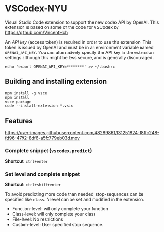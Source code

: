 # VSCodex-NYU

Visual Studio Code extension to support the new codex API by OpenAI.
This extension is based on some of the code for VSCodex by https://github.com/VincentHch

An *API key* (access token) is required in order to use this extension. This token is issued by OpenAI and must be in an environment variable named `OPENAI_API_KEY`. You can alternatively specify the API key in the extension settings although this might be less secure, and is generally discouraged.

```
echo 'export OPENAI_API_KEY=********' >> ~/.bashrc
```

## Building and installing extension

```
npm install -g vsce
npm install
vsce package
code --install-extension *.vsix
```

## Features

https://user-images.githubusercontent.com/48289861/131251824-f8ffc248-fd96-4792-8df6-a5fc779eb03d.mov

### Complete snippet (`vscodex.predict`)
**Shortcut**: `ctrl+enter`

### Set level and complete snippet
**Shortcut**: `ctrl+shift+enter`

To avoid predicting more code than needed, stop-sequences can be specified like `class`. A level can be set and modified in the extension.
* Function-level: will only complete your function
* Class-level: will only complete your class
* File-level: No restrictions
* Custom-level: User specified stop sequence.




